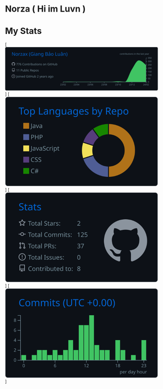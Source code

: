 # Norza ( Hi im Luvn )






# My Stats
[![](https://raw.githubusercontent.com/Norzax/HiimLuvn/master/profile-summary-card-output/github_dark/0-profile-details.svg)]
[![](https://raw.githubusercontent.com/Norzax/HiimLuvn/master/profile-summary-card-output/github_dark/1-repos-per-language.svg)]
[![](https://raw.githubusercontent.com/Norzax/HiimLuvn/master/profile-summary-card-output/github_dark/3-stats.svg)] [![](https://raw.githubusercontent.com/Norzax/HiimLuvn/master/profile-summary-card-output/github_dark/4-productive-time.svg)]
